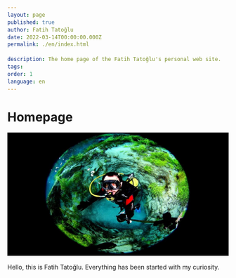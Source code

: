 ```yaml
---
layout: page
published: true
author: Fatih Tatoğlu
date: 2022-03-14T00:00:00.000Z
permalink: ./en/index.html

description: The home page of the Fatih Tatoğlu's personal web site.
tags: 
order: 1
language: en
---
```


# Homepage

![Fatih Tatoğlu](../../image/about_me.jpg)

Hello, this is Fatih Tatoğlu. Everything has been started with my curiosity.
